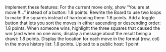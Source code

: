 Implement these features:
For the current move only, show “You are at move #…” instead of a button: 1.8 points.
Rewrite the Board to use two loops to make the squares instead of hardcoding them: 1.8 points.
Add a toggle button that lets you sort the moves in either ascending or descending order: 1.8 points.
When someone wins, highlight the three squares that caused the win (and when no one wins, display a message about the result being a draw): 1.8 points.
Display the location for each move in the format (row, col) in the move history list: 1.8 points.
Upload to a public host: 1 point